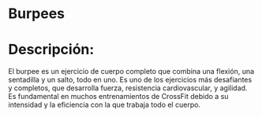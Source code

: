 # Burpees

# Descripción:

El burpee es un ejercicio de cuerpo completo que combina una flexión, una sentadilla y un salto, todo en uno. Es uno de los ejercicios más desafiantes y completos, que desarrolla fuerza, resistencia cardiovascular, y agilidad. Es fundamental en muchos entrenamientos de CrossFit debido a su intensidad y la eficiencia con la que trabaja todo el cuerpo.
